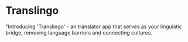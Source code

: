 # Translingo
"Introducing 'Translingo' - an translator app that serves as your linguistic bridge, removing language barriers and connecting cultures. 
